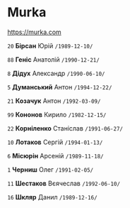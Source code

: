 # Murka

https://murka.com

`20` **Бірсан** Юрій `/1989-12-10/`

`88` **Геніс** Анатолій `/1990-12-21/`

`8` **Дідух** Александр `/1990-06-10/`

`5` **Думанський** Антон `/1994-12-22/`

`21` **Козачук** Антон `/1992-03-09/`

`99` **Кононов** Кирило `/1982-12-15/`

`22` **Корніленко** Станіслав `/1991-06-27/`

`10` **Лотаков** Сергій `/1994-01-13/`

`6` **Місюрін** Арсеній `/1989-11-18/`

`1` **Черниш** Олег `/1991-02-05/`

`11` **Шестаков** Вєячеслав `/1992-06-10/`

`16` **Шкляр** Данил `/1989-12-16/`
